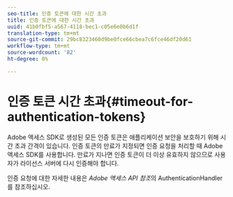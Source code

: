 ```yaml
---
seo-title: 인증 토큰에 대한 시간 초과
title: 인증 토큰에 대한 시간 초과
uuid: 41b0fbf5-a567-4118-bec1-c05e6e0b6d1f
translation-type: tm+mt
source-git-commit: 29bc8323460d9be0fce66cbea7c6fce46df20d61
workflow-type: tm+mt
source-wordcount: '82'
ht-degree: 0%

---
```



# 인증 토큰 시간 초과{#timeout-for-authentication-tokens}

Adobe 액세스 SDK로 생성된 모든 인증 토큰은 애플리케이션 보안을 보호하기 위해 시간 초과 간격이 있습니다. 인증 토큰의 만료가 지정되면 인증 요청을 처리할 때 Adobe 액세스 SDK를 사용합니다. 만료가 지나면 인증 토큰이 더 이상 유효하지 않으므로 사용자가 라이선스 서버에 다시 인증해야 합니다.

인증 요청에 대한 자세한 내용은 *Adobe 액세스 API 참조*&#x200B;의 AuthenticationHandler를 참조하십시오.
